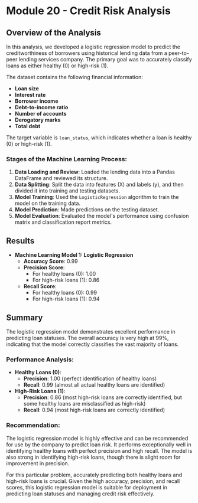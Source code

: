 # Module 20 - Credit Risk Analysis

## Overview of the Analysis

In this analysis, we developed a logistic regression model to predict the creditworthiness of borrowers using historical lending data from a peer-to-peer lending services company. The primary goal was to accurately classify loans as either healthy (0) or high-risk (1).

The dataset contains the following financial information:

-   **Loan size**
-   **Interest rate**
-   **Borrower income**
-   **Debt-to-income ratio**
-   **Number of accounts**
-   **Derogatory marks**
-   **Total debt**

The target variable is  `loan_status`, which indicates whether a loan is healthy (0) or high-risk (1).

### Stages of the Machine Learning Process:

1.  **Data Loading and Review**: Loaded the lending data into a Pandas DataFrame and reviewed its structure.
2.  **Data Splitting**: Split the data into features (X) and labels (y), and then divided it into training and testing datasets.
3.  **Model Training**: Used the  `LogisticRegression`  algorithm to train the model on the training data.
4.  **Model Prediction**: Made predictions on the testing dataset.
5.  **Model Evaluation**: Evaluated the model's performance using confusion matrix and classification report metrics.

## Results

-   **Machine Learning Model 1: Logistic Regression**
    -   **Accuracy Score**: 0.99
    -   **Precision Score**:
        -   For healthy loans (0): 1.00
        -   For high-risk loans (1): 0.86
    -   **Recall Score**:
        -   For healthy loans (0): 0.99
        -   For high-risk loans (1): 0.94

## Summary

The logistic regression model demonstrates excellent performance in predicting loan statuses. The overall accuracy is very high at 99%, indicating that the model correctly classifies the vast majority of loans.

### Performance Analysis:

-   **Healthy Loans (0)**:
    -   **Precision**: 1.00 (perfect identification of healthy loans)
    -   **Recall**: 0.99 (almost all actual healthy loans are identified)
-   **High-Risk Loans (1)**:
    -   **Precision**: 0.86 (most high-risk loans are correctly identified, but some healthy loans are misclassified as high-risk)
    -   **Recall**: 0.94 (most high-risk loans are correctly identified)

### Recommendation:

The logistic regression model is highly effective and can be recommended for use by the company to predict loan risk. It performs exceptionally well in identifying healthy loans with perfect precision and high recall. The model is also strong in identifying high-risk loans, though there is slight room for improvement in precision.

For this particular problem, accurately predicting both healthy loans and high-risk loans is crucial. Given the high accuracy, precision, and recall scores, this logistic regression model is suitable for deployment in predicting loan statuses and managing credit risk effectively.
